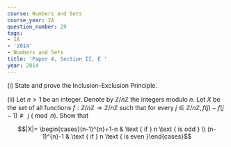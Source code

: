 ```yaml
---
course: Numbers and Sets
course_year: IA
question_number: 29
tags:
- IA
- '2014'
- Numbers and Sets
title: 'Paper 4, Section II, E '
year: 2014
---
```




(i) State and prove the Inclusion-Exclusion Principle.

(ii) Let $n>1$ be an integer. Denote by $\mathbb{Z} / n \mathbb{Z}$ the integers modulo $n$. Let $X$ be the set of all functions $f: \mathbb{Z} / n \mathbb{Z} \rightarrow \mathbb{Z} / n \mathbb{Z}$ such that for every $j \in \mathbb{Z} / n \mathbb{Z}, f(j)-f(j-1) \not \equiv j$ $(\bmod n)$. Show that

$$|X|= \begin{cases}(n-1)^{n}+1-n & \text { if } n \text { is odd } \\ (n-1)^{n}-1 & \text { if } n \text { is even }\end{cases}$$